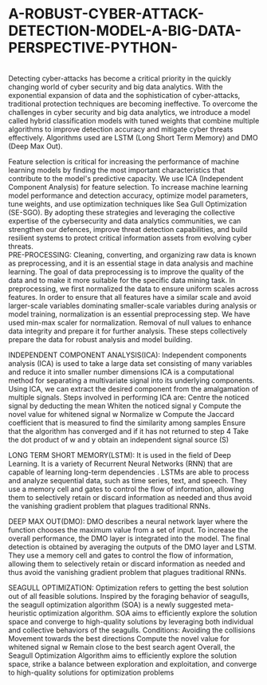 # A-ROBUST-CYBER-ATTACK-DETECTION-MODEL-A-BIG-DATA-PERSPECTIVE-PYTHON-
<br>
Detecting cyber-attacks has become a critical priority in the quickly changing world of cyber security and big data analytics. With the exponential expansion of data and the sophistication of cyber-attacks, traditional protection techniques are becoming ineffective. To overcome the challenges in cyber security and big data analytics, we introduce a model called hybrid classification models with tuned weights that combine multiple algorithms to improve detection accuracy and mitigate cyber threats effectively. Algorithms used are LSTM (Long Short Term Memory) and DMO (Deep Max Out).

Feature selection is critical for increasing the performance of machine learning models by finding the most important characteristics that contribute to the model's predictive capacity. We use ICA (Independent Component Analysis) for feature selection. To increase machine learning model performance and detection accuracy, optimize model parameters, tune weights, and use optimization techniques like Sea Gull Optimization (SE-SGO). By adopting these strategies and leveraging the collective expertise of the cybersecurity and data analytics communities, we can strengthen our defences, improve threat detection capabilities, and build resilient systems to protect critical information assets from evolving cyber threats.
<br>
PRE-PROCESSING:
Cleaning, converting, and organizing raw data is known as preprocessing, and it is an essential stage in data analysis and machine learning.
The goal of data preprocessing is to improve the quality of the data and to make it more suitable for the specific data mining task.
In preprocessing, we first normalized the data to ensure uniform scales across features.
In order to ensure that all features have a similar scale and avoid larger-scale variables dominating smaller-scale variables during analysis or model training, normalization is an essential preprocessing step.
We have used min-max scaler for normalization.
Removal of null values to enhance data integrity and prepare it for further analysis.
These steps collectively prepare the data for robust analysis and model building.

INDEPENDENT COMPONENT ANALYSIS(ICA):
Independent components analysis (ICA) is used to take a large data set consisting of many variables and reduce it into smaller number dimensions
ICA is a computational method for separating a multivariate signal into its underlying components.
Using ICA, we can extract the desired component from the amalgamation of multiple signals.
Steps involved in performing ICA are:
Centre the noticed signal by deducting the mean
Whiten the noticed signal y
Compute the novel value for whitened signal w
Normalize w
Compute the Jaccard coefficient that is measured to find the similarity among samples
Ensure that the algorithm has converged and if it has not returned to step 4
Take the dot product of w and y obtain an independent signal source (S)

LONG TERM SHORT MEMORY(LSTM):
It is used in the field of Deep Learning.
It is a variety of Recurrent Neural Networks (RNN) that are capable of learning long-term dependencies .
LSTMs are able to process and analyze sequential data, such as time series, text, and speech.
They use a memory cell and gates to control the flow of information, allowing them to selectively retain or discard information as needed and thus avoid the vanishing gradient problem that plagues traditional RNNs.

DEEP MAX OUT(DMO):
DMO describes a neural network layer where the function chooses the maximum value from a set of input.
To increase the overall performance, the DMO layer is integrated into the model.
The final detection is obtained by averaging the outputs of the DMO layer and LSTM.
They use a memory cell and gates to control the flow of information, allowing them to selectively retain or discard information as needed and thus avoid the vanishing gradient problem that plagues traditional RNNs.

SEAGULL OPTIMIZATION:
Optimization refers to getting the best solution out of all feasible solutions.
Inspired by the foraging behavior of seagulls, the seagull optimization algorithm (SOA) is a newly suggested meta-heuristic optimization algorithm.
SOA aims to efficiently explore the solution space and converge to high-quality solutions by leveraging both individual and collective behaviors of the seagulls.
Conditions:
Avoiding the collisions
Movement towards the best directions
Compute the novel value for whitened signal w
Remain close to the best search agent
Overall, the Seagull Optimization Algorithm aims to efficiently explore the solution space, strike a balance between exploration and exploitation, and converge to high-quality solutions for optimization problems

